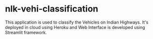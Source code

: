 # nlk-vehi-classification
This application is used to classify the Vehicles on Indian Highways. It's deployed in cloud using Heroku and Web Interface is developed using Streamlit framework.
